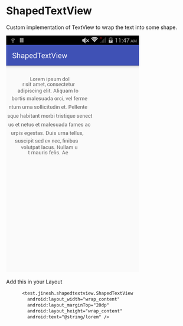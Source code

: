 # ShapedTextView
Custom implementation of TextView to wrap the text into some shape.

<img src="https://github.com/jineshfrancs/ShapedTextView/blob/master/screens/round.png" width="360" height="640">

Add this in your Layout
```
      <test.jinesh.shapedtextview.ShapedTextView
        android:layout_width="wrap_content"
        android:layout_marginTop="20dp"
        android:layout_height="wrap_content"
        android:text="@string/lorem" />
```
